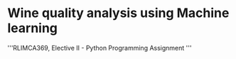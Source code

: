 # Wine quality analysis using Machine learning
'''RLIMCA369, Elective II - Python Programming Assignment '''
